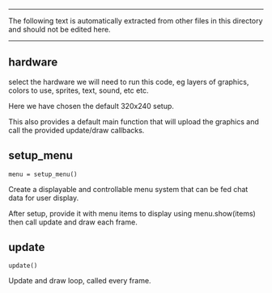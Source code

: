 

---
			
The following text is automatically extracted from other files in this 
directory and should not be edited here.

---




## hardware


select the hardware we will need to run this code, eg layers of 
graphics, colors to use, sprites, text, sound, etc etc.

Here we have chosen the default 320x240 setup.

This also provides a default main function that will upload the 
graphics and call the provided update/draw callbacks.



## setup_menu


	menu = setup_menu()

Create a displayable and controllable menu system that can be fed chat 
data for user display.

After setup, provide it with menu items to display using 
menu.show(items) then call update and draw each frame.




## update


	update()

Update and draw loop, called every frame.
